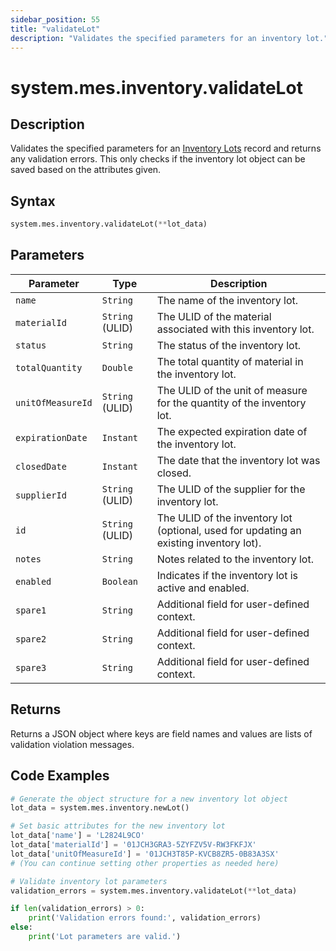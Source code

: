 ```yaml
---
sidebar_position: 55
title: "validateLot"
description: "Validates the specified parameters for an inventory lot."
---
```


# system.mes.inventory.validateLot

## Description

Validates the specified parameters for an [Inventory Lots](../../data-model/inventory-model/inventory-lot) record and returns any validation errors.
This only checks if the inventory lot object can be saved based on the attributes given.

## Syntax

```python
system.mes.inventory.validateLot(**lot_data)
```

## Parameters

| Parameter         | Type            | Description                                                                            |
|-------------------|-----------------|----------------------------------------------------------------------------------------|
| `name`            | `String`        | The name of the inventory lot.                                                         |
| `materialId`      | `String` (ULID) | The ULID of the material associated with this inventory lot.                           |
| `status`          | `String`        | The status of the inventory lot.                                                       |
| `totalQuantity`   | `Double`        | The total quantity of material in the inventory lot.                                   |
| `unitOfMeasureId` | `String` (ULID) | The ULID of the unit of measure for the quantity of the inventory lot.                 |
| `expirationDate`  | `Instant`       | The expected expiration date of the inventory lot.                                     |
| `closedDate`      | `Instant`       | The date that the inventory lot was closed.                                            |
| `supplierId`      | `String` (ULID) | The ULID of the supplier for the inventory lot.                                        |
| `id`              | `String` (ULID) | The ULID of the inventory lot (optional, used for updating an existing inventory lot). |
| `notes`           | `String`        | Notes related to the inventory lot.                                                    |
| `enabled`         | `Boolean`       | Indicates if the inventory lot is active and enabled.                                  |
| `spare1`          | `String`        | Additional field for user-defined context.                                             |
| `spare2`          | `String`        | Additional field for user-defined context.                                             |
| `spare3`          | `String`        | Additional field for user-defined context.                                             |

## Returns

Returns a JSON object where keys are field names and values are lists of validation violation messages.

## Code Examples

```python
# Generate the object structure for a new inventory lot object
lot_data = system.mes.inventory.newLot()

# Set basic attributes for the new inventory lot
lot_data['name'] = 'L2824L9CO'
lot_data['materialId'] = '01JCH3GRA3-5ZYFZV5V-RW3FKFJX'
lot_data['unitOfMeasureId'] = '01JCH3T85P-KVCB8ZR5-0B83A3SX'
# (You can continue setting other properties as needed here)

# Validate inventory lot parameters
validation_errors = system.mes.inventory.validateLot(**lot_data)

if len(validation_errors) > 0:
    print('Validation errors found:', validation_errors)
else:
    print('Lot parameters are valid.')
```
